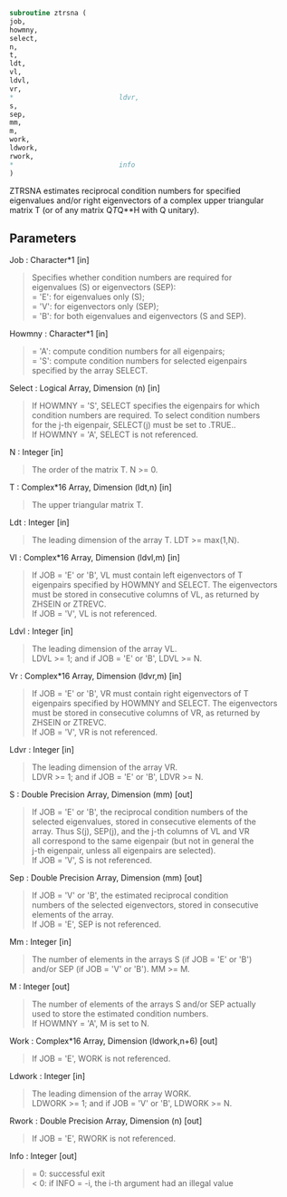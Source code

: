 ```fortran  
subroutine ztrsna (  
job,  
howmny,  
select,  
n,  
t,  
ldt,  
vl,  
ldvl,  
vr,  
*                          ldvr,  
s,  
sep,  
mm,  
m,  
work,  
ldwork,  
rwork,  
*                          info  
)  
```  
  
ZTRSNA estimates reciprocal condition numbers for specified  
eigenvalues and/or right eigenvectors of a complex upper triangular  
matrix T (or of any matrix Q*T*Q**H with Q unitary).  
  
## Parameters  
Job : Character*1 [in]  
> Specifies whether condition numbers are required for  
> eigenvalues (S) or eigenvectors (SEP):  
> = 'E': for eigenvalues only (S);  
> = 'V': for eigenvectors only (SEP);  
> = 'B': for both eigenvalues and eigenvectors (S and SEP).  
  
Howmny : Character*1 [in]  
> = 'A': compute condition numbers for all eigenpairs;  
> = 'S': compute condition numbers for selected eigenpairs  
> specified by the array SELECT.  
  
Select : Logical Array, Dimension (n) [in]  
> If HOWMNY = 'S', SELECT specifies the eigenpairs for which  
> condition numbers are required. To select condition numbers  
> for the j-th eigenpair, SELECT(j) must be set to .TRUE..  
> If HOWMNY = 'A', SELECT is not referenced.  
  
N : Integer [in]  
> The order of the matrix T. N >= 0.  
  
T : Complex*16 Array, Dimension (ldt,n) [in]  
> The upper triangular matrix T.  
  
Ldt : Integer [in]  
> The leading dimension of the array T. LDT >= max(1,N).  
  
Vl : Complex*16 Array, Dimension (ldvl,m) [in]  
> If JOB = 'E' or 'B', VL must contain left eigenvectors of T  
> eigenpairs specified by HOWMNY and SELECT. The eigenvectors  
> must be stored in consecutive columns of VL, as returned by  
> ZHSEIN or ZTREVC.  
> If JOB = 'V', VL is not referenced.  
  
Ldvl : Integer [in]  
> The leading dimension of the array VL.  
> LDVL >= 1; and if JOB = 'E' or 'B', LDVL >= N.  
  
Vr : Complex*16 Array, Dimension (ldvr,m) [in]  
> If JOB = 'E' or 'B', VR must contain right eigenvectors of T  
> eigenpairs specified by HOWMNY and SELECT. The eigenvectors  
> must be stored in consecutive columns of VR, as returned by  
> ZHSEIN or ZTREVC.  
> If JOB = 'V', VR is not referenced.  
  
Ldvr : Integer [in]  
> The leading dimension of the array VR.  
> LDVR >= 1; and if JOB = 'E' or 'B', LDVR >= N.  
  
S : Double Precision Array, Dimension (mm) [out]  
> If JOB = 'E' or 'B', the reciprocal condition numbers of the  
> selected eigenvalues, stored in consecutive elements of the  
> array. Thus S(j), SEP(j), and the j-th columns of VL and VR  
> all correspond to the same eigenpair (but not in general the  
> j-th eigenpair, unless all eigenpairs are selected).  
> If JOB = 'V', S is not referenced.  
  
Sep : Double Precision Array, Dimension (mm) [out]  
> If JOB = 'V' or 'B', the estimated reciprocal condition  
> numbers of the selected eigenvectors, stored in consecutive  
> elements of the array.  
> If JOB = 'E', SEP is not referenced.  
  
Mm : Integer [in]  
> The number of elements in the arrays S (if JOB = 'E' or 'B')  
> and/or SEP (if JOB = 'V' or 'B'). MM >= M.  
  
M : Integer [out]  
> The number of elements of the arrays S and/or SEP actually  
> used to store the estimated condition numbers.  
> If HOWMNY = 'A', M is set to N.  
  
Work : Complex*16 Array, Dimension (ldwork,n+6) [out]  
> If JOB = 'E', WORK is not referenced.  
  
Ldwork : Integer [in]  
> The leading dimension of the array WORK.  
> LDWORK >= 1; and if JOB = 'V' or 'B', LDWORK >= N.  
  
Rwork : Double Precision Array, Dimension (n) [out]  
> If JOB = 'E', RWORK is not referenced.  
  
Info : Integer [out]  
> = 0: successful exit  
> < 0: if INFO = -i, the i-th argument had an illegal value  
  

